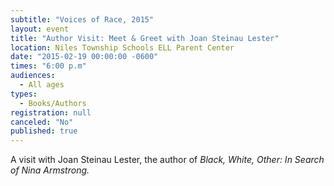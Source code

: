 ```yaml
---
subtitle: "Voices of Race, 2015"
layout: event
title: "Author Visit: Meet & Greet with Joan Steinau Lester"
location: Niles Township Schools ELL Parent Center
date: "2015-02-19 00:00:00 -0600"
times: "6:00 p.m"
audiences: 
  - All ages
types: 
  - Books/Authors
registration: null
canceled: "No"
published: true
---
```


A visit with Joan Steinau Lester, the author of *Black, White, Other: In Search of Nina Armstrong.*